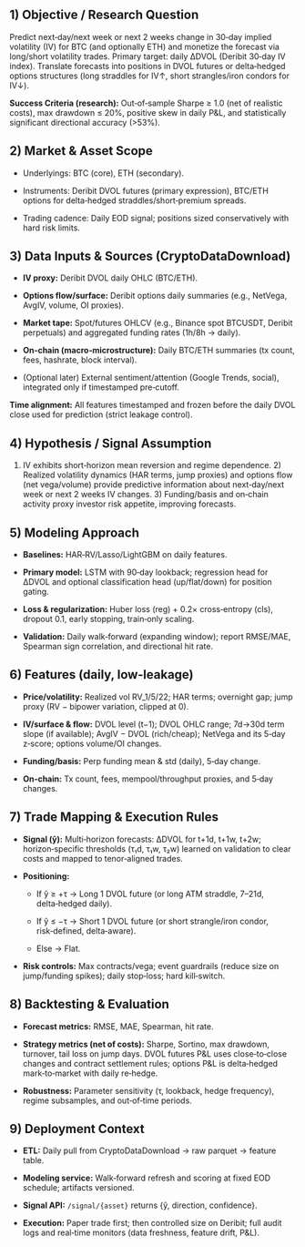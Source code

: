 
## 1) Objective / Research Question

Predict next‑day/next week or next 2 weeks change in 30‑day implied volatility (IV) for BTC (and optionally ETH) and monetize the forecast via long/short volatility trades. Primary target: daily ΔDVOL (Deribit 30‑day IV index). Translate forecasts into positions in DVOL futures or delta‑hedged options structures (long straddles for IV↑, short strangles/iron condors for IV↓).

**Success Criteria (research):** Out‑of‑sample Sharpe ≥ 1.0 (net of realistic costs), max drawdown ≤ 20%, positive skew in daily P&L, and statistically significant directional accuracy (>53%).

## 2) Market & Asset Scope

- Underlyings: BTC (core), ETH (secondary).
    
- Instruments: Deribit DVOL futures (primary expression), BTC/ETH options for delta‑hedged straddles/short‑premium spreads.
    
- Trading cadence: Daily EOD signal; positions sized conservatively with hard risk limits.
    

## 3) Data Inputs & Sources (CryptoDataDownload)

- **IV proxy:** Deribit DVOL daily OHLC (BTC/ETH).
    
- **Options flow/surface:** Deribit options daily summaries (e.g., NetVega, AvgIV, volume, OI proxies).
    
- **Market tape:** Spot/futures OHLCV (e.g., Binance spot BTCUSDT, Deribit perpetuals) and aggregated funding rates (1h/8h → daily).
    
- **On‑chain (macro‑microstructure):** Daily BTC/ETH summaries (tx count, fees, hashrate, block interval).
    
- (Optional later) External sentiment/attention (Google Trends, social), integrated only if timestamped pre‑cutoff.
    

**Time alignment:** All features timestamped and frozen before the daily DVOL close used for prediction (strict leakage control).

## 4) Hypothesis / Signal Assumption

1. IV exhibits short‑horizon mean reversion and regime dependence. 2) Realized volatility dynamics (HAR terms, jump proxies) and options flow (net vega/volume) provide predictive information about next‑day/next week or next 2 weeks IV changes. 3) Funding/basis and on‑chain activity proxy investor risk appetite, improving forecasts.
    

## 5) Modeling Approach

- **Baselines:** HAR‑RV/Lasso/LightGBM on daily features.
    
- **Primary model:** LSTM with 90‑day lookback; regression head for ΔDVOL and optional classification head (up/flat/down) for position gating.
    
- **Loss & regularization:** Huber loss (reg) + 0.2× cross‑entropy (cls), dropout 0.1, early stopping, train‑only scaling.
    
- **Validation:** Daily walk‑forward (expanding window); report RMSE/MAE, Spearman sign correlation, and directional hit rate.
    

## 6) Features (daily, low‑leakage)

- **Price/volatility:** Realized vol RV_1/5/22; HAR terms; overnight gap; jump proxy (RV − bipower variation, clipped at 0).
    
- **IV/surface & flow:** DVOL level (t−1); DVOL OHLC range; 7d→30d term slope (if available); AvgIV − DVOL (rich/cheap); NetVega and its 5‑day z‑score; options volume/OI changes.
    
- **Funding/basis:** Perp funding mean & std (daily), 5‑day change.
    
- **On‑chain:** Tx count, fees, mempool/throughput proxies, and 5‑day changes.
    

## 7) Trade Mapping & Execution Rules

- **Signal (ŷ):** Multi‑horizon forecasts: ΔDVOL for t+1d, t+1w, t+2w; horizon‑specific thresholds (τ₁d, τ₁w, τ₂w) learned on validation to clear costs and mapped to tenor‑aligned trades.
    
- **Positioning:**
    
    - If ŷ ≥ +τ → Long 1 DVOL future (or long ATM straddle, 7–21d, delta‑hedged daily).
        
    - If ŷ ≤ −τ → Short 1 DVOL future (or short strangle/iron condor, risk‑defined, delta‑aware).
        
    - Else → Flat.
        
- **Risk controls:** Max contracts/vega; event guardrails (reduce size on jump/funding spikes); daily stop‑loss; hard kill‑switch.
    

## 8) Backtesting & Evaluation

- **Forecast metrics:** RMSE, MAE, Spearman, hit rate.
    
- **Strategy metrics (net of costs):** Sharpe, Sortino, max drawdown, turnover, tail loss on jump days. DVOL futures P&L uses close‑to‑close changes and contract settlement rules; options P&L is delta‑hedged mark‑to‑market with daily re‑hedge.
    
- **Robustness:** Parameter sensitivity (τ, lookback, hedge frequency), regime subsamples, and out‑of‑time periods.
    

## 9) Deployment Context

- **ETL:** Daily pull from CryptoDataDownload → raw parquet → feature table.
    
- **Modeling service:** Walk‑forward refresh and scoring at fixed EOD schedule; artifacts versioned.
    
- **Signal API:** `/signal/{asset}` returns {ŷ, direction, confidence}.
    
- **Execution:** Paper trade first; then controlled size on Deribit; full audit logs and real‑time monitors (data freshness, feature drift, P&L).
